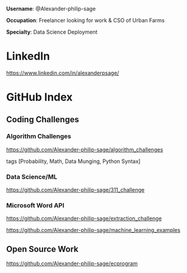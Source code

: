 **Username**: @Alexander-philip-sage

**Occupation**: Freelancer looking for work & CSO of Urban Farms

**Specialty**: Data Science Deployment

# LinkedIn
https://www.linkedin.com/in/alexanderpsage/

# GitHub Index

## Coding Challenges
### Algorithm Challenges
https://github.com/Alexander-philip-sage/algorithm_challenges

tags [Probability, Math, Data Munging, Python Syntax]
### Data Science/ML
https://github.com/Alexander-philip-sage/311_challenge
### Microsoft Word API
https://github.com/Alexander-philip-sage/extraction_challenge

https://github.com/Alexander-philip-sage/machine_learning_examples

## Open Source Work
https://github.com/Alexander-philip-sage/ecprogram

